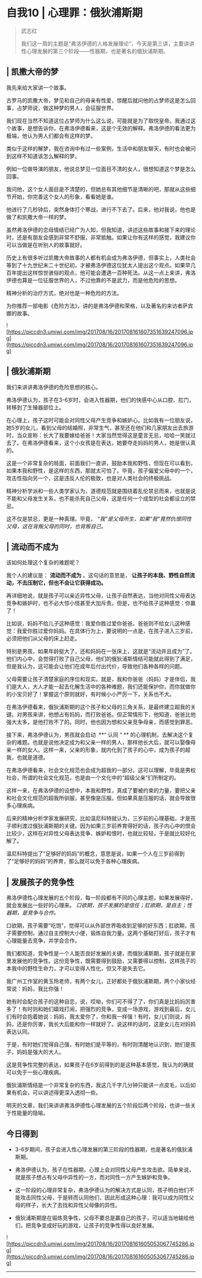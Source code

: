 # 自我10 | 心理罪：俄狄浦斯期

> 武志红
> 
> 我们这一周的主题是“弗洛伊德的人格发展理论”，今天是第三讲，主要讲讲性心理发展的第三个阶段——性器期，也是著名的俄狄浦斯期。

## | 凯撒大帝的梦

我先来给大家讲一个故事。

古罗马的凯撒大帝，梦见和自己的母亲有性爱，惊醒后就问他的占梦师这是怎么回事，占梦师说，做这种梦的男人，会征服世界。

我们现在当然不知道这位占梦师为什么这么说，可能就是为了取悦皇帝。我通过这个故事，是想告诉你，在弗洛伊德看来，这是个无效的解释。弗洛伊德的看法更为极端，他认为男人们都会有这样的梦。

类似于这样的解梦，我在咨询中有过一些案例，生活中和朋友聊天，有时也会被问到这样不知道该怎么解释的梦。

例如一位做导演的朋友，他说总梦见一位面目不清的女人，很想知道这个梦是怎么回事。

我问他，这个女人面目是不清楚的，但她总有其他细节是清晰的吧，那就从这些细节开始，你完善这个女人的形象，看看她是谁。

他进行了几秒钟后，突然身体打个寒战，进行不下去了。后来，他对我说，他也是做了和凯撒大帝一样的梦。

虽然弗洛伊德的恋母情结已经广为人知，但我知道，讲述这些故事和接下来的理论时，还是有朋友会感到非常不舒服，非常抵触。如果让你有这样的感觉，我建议你可以当做是在听别人的故事就好。

历史上有很多听过凯撒大帝故事的人都有机会成为弗洛伊德，但事实上，人类社会等到了十九世纪末二十世纪初，才被弗洛伊德这位犹太人提出这个观点。如果早几百年提出这样惊世骇俗的观点，他可能会遭遇一百种死法。从这一点上来讲，弗洛伊德也算是一位征服世界的人，不过他靠的不是武力，而是他危险的思想。

精神分析的治疗方式，绝对也是一种危险的方法。

为你推荐一部电影《危险方法》，讲的是弗洛伊德和荣格，以及著名的来访者萨宾娜的故事。

![https://piccdn3.umiwi.com/img/201708/16/201708161607351639247096.jpg](https://piccdn3.umiwi.com/img/201708/16/201708161607351639247096.jpg)

## | 俄狄浦斯期

我们来讲讲弗洛伊德的危险思想的核心。

弗洛伊德认为，孩子在3-6岁时，会进入性器期，他们的快感中心从口腔、肛门，转移到了生殖器部位上。

在心理上，孩子这时可能会对同性父母产生竞争和嫉妒心。比如我有一位朋友说，她5岁的女儿，看到父母的结婚照，非常生气，甚至还在他们和几家朋友出去旅游时，当众宣称：长大了我要嫁给爸爸！大家当然觉得这是童言无忌，哈哈一笑就过去了。在弗洛伊德看来，这个小女孩是在表达，她要夺走妈妈的男人，她是很认真的。

这是一个非常复杂的局面，前面我们一直讲，鼓励本我和野性，但现在可以看到，如果本我和野性，是这样的东西，那就太可怕了。毕竟，孩子偏爱父母中的一个，攻击性指向另一个，这是违反人伦的极致，也是对人类社会的终极挑战。

精神分析学派和一些人类学家认为，道德规范就是围绕着乱伦禁忌而来，也就是说不能和父母发生关系，也不能杀死自己父母，这是任何一个成型的社会都设立的禁忌。

这不仅是禁忌，更是一种真理。毕竟， *“我”是父母所生，如果“我”竟然仇恨同性父母，这在背叛父母的同时，也背叛自己。*

## | 流动而不成为

该如何处理这个复杂的难题呢？

我个人的建议是： **流动而不成为** 。这句话的意思是， **让孩子的本我、野性自然流动，不去压制它，但也不会让它获得成功。**

再详细地说，就是孩子可以亲近异性父母，让孩子自然表达，当他对同性父母表达竞争和嫉妒时，也不必大惊小怪甚至大加斥责。但是，也不给孩子这种感觉：你赢了！

比如说，妈妈不给儿子这种感觉：我爱你胜过爱你爸爸。爸爸则不给女儿这种感觉：我爱你胜过爱你妈妈。在具体行为上，要说明的一点是，在孩子进入三岁前，必须把他们从父母的床上赶走。

特别是男孩，如果年龄挺大了，还和妈妈在一张床上，这就是“流动并且成为”了。他们内心中，会觉得打败了自己父母，他们的俄狄浦斯情结可能就此得到了满足，但是我认为，这可能会让他们在成年后付出代价，导致他们各种各样的问题。

父母需要让孩子清楚家庭的序位和现实。就是，我和你爸爸（妈妈）才是伴侣，我们是大人，大人才能一起去化解生活中的各种难题，我们还能保护你，而你就做你的小宝贝好了！掌握这个原则就好，有时候小小严厉一下，关系也不大。

在弗洛伊德看来，俄狄浦斯期的这个孩子和父母的三角关系，是最终建立超我的关键。对男孩来讲，他想占有妈妈，而打败爸爸。但正常情形下，他知道，爸爸比他强大太多，是他打败不了的。同时，他也因为想和父亲竞争母亲，而感觉到罪恶。

接下来，弗洛伊德认为，男孩就会启动  **“ 认同 ” ** 的心理机制，去解决这个复杂的难题。也就是说他决定成为和父亲一样的男人，那样他长大后，就可以娶像母亲一样的女人。这样一来，父亲的形象，就内化到了孩子的心中，成为孩子的超我，也就是道德。

在弗洛伊德看来，社会文化规范也会成为超我的一部分。这可以理解，毕竟是男权社会，所谓的社会文化规范，也是由一个文化中的“超级父亲”们所制定的。

这样一来，在弗洛伊德的设想中，本我和野性，真成了要被约束的力量，要把父亲和社会文化规范的超我所驯服，甚至像是压服。但如果真是压服的话，就会导致很多心理疾病。

后来的精神分析学家发展研究，比如温尼科特就认为，三岁前的心理基础，才是孩子顺利渡过俄狄浦斯期的关键。因为如果三岁前养育得好的话，孩子内心中的恨会比较少，这样在对异性父母表达竞争、嫉妒和恨时，也就比较轻，于是就比较好化解了。

温尼科特提出了“足够好的妈妈”的概念，意思是说，如果一个人在三岁前得到了“足够好的妈妈”的养育，那么就可以免于各种心理疾病。

## | 发展孩子的竞争性

弗洛伊德性心理发展的五个阶段，每一阶段都有不同的心理主题，如果发展得好，就会发展出一些好的心理来。 *口欲期，孩子发展的是信任；肛欲期，是自主；性器期，是竞争与合作。*

口欲期，孩子需要“吃饱”，觉得可以从外部世界吸收到足够的好东西；肛欲期，孩子需要控制，通过自主控制大小便，锻炼自我力量。这两个基础打好后，孩子才有心理能量去竞争，并学会合作。

我们都知道，竞争性是一个人能否良好发展的关键，而俄狄浦斯期，孩子就是在家里发展他的竞争性。这份竞争性，既需要得到鼓励，又需要得以控制，这样孩子的本我中的野性生命力，才可以变得人性化，但又不是失去它。

我广州工作室的黄玉玲老师，有两个女儿，正好都处于俄狄浦斯期，两个小家伙经常说：妈妈，我比你强！

她有时会配合孩子的这种自恋，说，哎呦，你们可不得了了，你们真是比妈妈厉害多了！有时则和她们嬉戏打闹，把强烈的竞争，变成一场游戏，游戏到最后，女儿们有时会抱着她说：妈妈，我太爱你了，你和我一样强！有时，女儿们则说，妈妈，还是你厉害，我长大后能和你一样就好了。说这样的话时，这是女儿在对妈妈表达认同。

于是，有时她们觉得自己强，有时她们是平等的，有时则清醒地认识到，她们是孩子，妈妈是强大的大人。

这是竞争性完整的表达，如果孩子在6岁前得到的是这种基本感觉，我认为的确就可以免于一些心理疾病。

俄狄浦斯情结是一个非常复杂的东西，我这几千字几分钟只能讲一点皮毛，以后如果有机会，可以讲述得更深入透彻一些。

明天的文章，我们来讲讲弗洛伊德性心理发展的五个阶段后两个阶段，也讲一些关于性能量的隐喻。

## 今日得到

* 3-6岁期间，孩子会进入性心理发展的第三阶段的性器期，也是著名的俄狄浦斯期。

* 弗洛伊德认为，孩子在性器期，心理上会对同性父母产生攻击欲。简单来说，就是孩子想占有父母中异性的一方，而对同性一方产生嫉妒和竞争。

* 这一阶段的心理非常复杂，弗洛伊德认为的解决方式是认同，孩子明白他们不能攻击同性父母，于是转而认同他们，因此形成这种心理：我可以成为同性父母的样子，长大了去找和异性父母像的异性。

* 俄狄浦斯期是在锻炼竞争性，父母不要总是赢自己的孩子，可以适当地输给他们，把竞争变成好玩的游戏，让孩子的竞争性得以良好发展。

![https://piccdn3.umiwi.com/img/201708/16/201708161605053067745286.jpg](https://piccdn3.umiwi.com/img/201708/16/201708161605053067745286.jpg)

---

